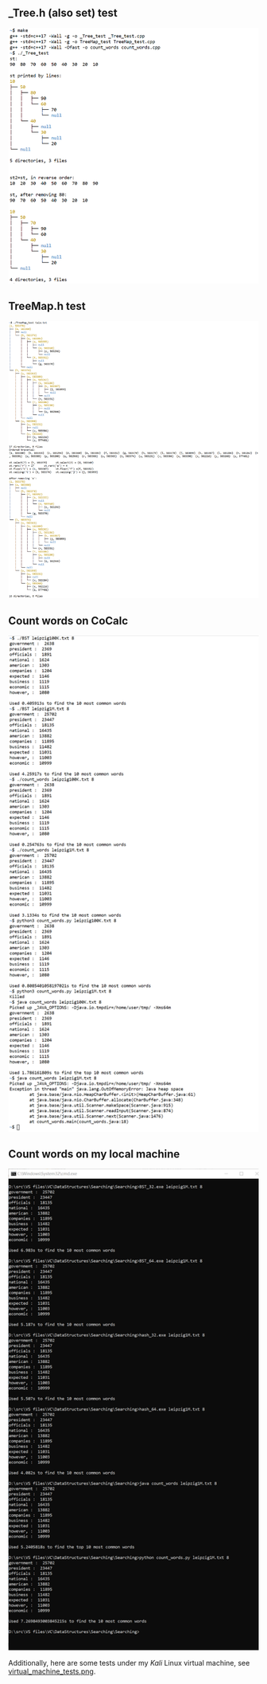 ## \_Tree.h (also set) test
![](img/_Tree_test.png)

## TreeMap.h test
![](img/TreeMap_test.png)

## Count words on CoCalc
![](img/count_words_CoCalc.png)

## Count words on my local machine
![](img/count_words_local_machine.png)

Additionally, here are some tests under my *Kali* Linux virtual machine,
see [virtual_machine_tests.png](img/virtual_machine_tests.png).
